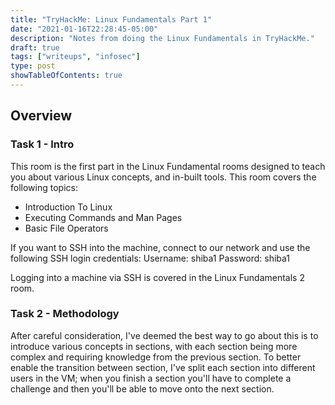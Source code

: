 ```yaml
---
title: "TryHackMe: Linux Fundamentals Part 1"
date: "2021-01-16T22:28:45-05:00"
description: "Notes from doing the Linux Fundamentals in TryHackMe."
draft: true
tags: ["writeups", "infosec"]
type: post
showTableOfContents: true
---
```


## Overview

### Task 1 - Intro

This room is the first part in the Linux Fundamental rooms designed to 
teach you about various Linux concepts, and in-built tools. This room 
covers the following topics:

- Introduction To Linux
- Executing Commands and Man Pages
- Basic File Operators

If you want to SSH into the machine, connect to our network and use the 
following SSH login credentials:
    Username: shiba1
    Password: shiba1

Logging into a machine via SSH is covered in the Linux Fundamentals 2 room.

### Task 2 - Methodology

After careful consideration, I've deemed the best way to go about this 
is to introduce various concepts in sections, with each section being 
more complex and requiring knowledge from the previous section. To better 
enable the transition between section, I've split each section into 
different users in the VM; when you finish a section you'll have to complete 
a challenge and then you'll be able to move onto the next section.
